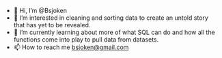 - 👋 Hi, I’m @Bsjoken
- 👀 I’m interested in cleaning and sorting data to create an untold story that has yet to be revealed.
- 🌱 I’m currently learning about more of what SQL can do and how all the functions come into play to pull data from datasets.
- 📫 How to reach me bsjoken@gmail.com

<!---
Bsjoken/Bsjoken is a ✨ special ✨ repository because its `README.md` (this file) appears on your GitHub profile.
You can click the Preview link to take a look at your changes.
--->
